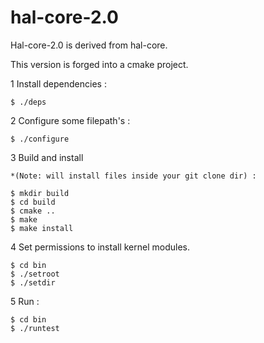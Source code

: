 # hal-core-2.0

Hal-core-2.0 is derived from hal-core.

This version is forged into a cmake project.

1 	Install dependencies :

    $ ./deps

2 	Configure some filepath's :

    $ ./configure

3 	Build and install 

	*(Note: will install files inside your git clone dir) :

    $ mkdir build
    $ cd build
    $ cmake ..
    $ make
    $ make install

4 	Set permissions to install kernel modules.

    $ cd bin
    $ ./setroot
    $ ./setdir

5 	Run :

    $ cd bin
    $ ./runtest




